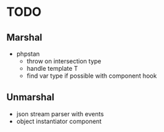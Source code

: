 # TODO

## Marshal
- phpstan
    - throw on intersection type
    - handle template T
    - find var type if possible with component hook

## Unmarshal
- json stream parser with events
- object instantiator component
